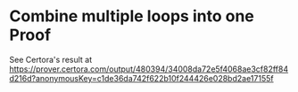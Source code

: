 # Combine multiple loops into one Proof

See Certora's result at https://prover.certora.com/output/480394/34008da72e5f4068ae3cf82ff84d216d?anonymousKey=c1de36da742f622b10f244426e028bd2ae17155f